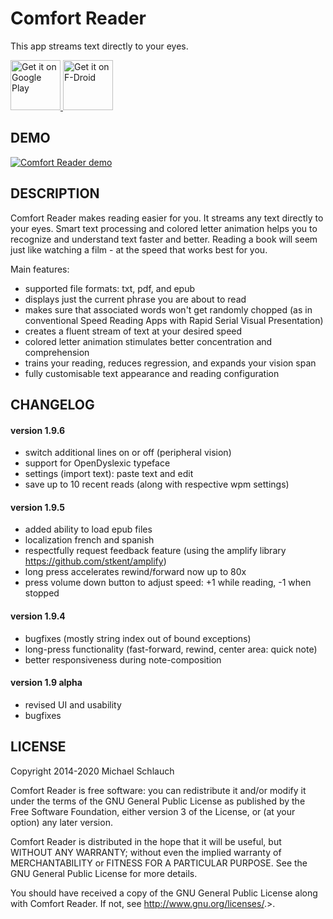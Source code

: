 # Comfort Reader

This app streams text directly to your eyes.

<a href="https://play.google.com/store/apps/details?id=com.mschlauch.comfortreader">
    <img src="https://play.google.com/intl/en_us/badges/static/images/badges/en_badge_web_generic.png"
    alt="Get it on Google Play"
    height="80">
</a>
<a href="https://f-droid.org/packages/com.mschlauch.comfortreader/">
    <img src="https://fdroid.gitlab.io/artwork/badge/get-it-on.png"
    alt="Get it on F-Droid"
    height="80">
</a>

## DEMO
[![Comfort Reader demo](https://img.youtube.com/vi/TrauLTAIgMM/1.jpg)](https://www.youtube.com/watch?v=TrauLTAIgMM)

## DESCRIPTION
Comfort Reader makes reading easier for you.
It streams any text directly to your eyes.
Smart text processing and colored letter animation helps you to recognize and understand text faster and better.
Reading a book will seem just like watching a film - at the speed that works best for you.

Main features:
- supported file formats: txt, pdf, and epub
- displays just the current phrase you are about to read
- makes sure that associated words won't get randomly chopped (as in conventional Speed Reading Apps with Rapid Serial Visual Presentation)
- creates a fluent stream of text at your desired speed
- colored letter animation stimulates better concentration and comprehension
- trains your reading, reduces regression, and expands your vision span
- fully customisable text appearance and reading configuration

## CHANGELOG

#### version 1.9.6
- switch additional lines on or off (peripheral vision)
- support for OpenDyslexic typeface
- settings (import text): paste text and edit
- save up to 10 recent reads (along with respective wpm settings)

#### version 1.9.5
- added ability to load epub files
- localization french and spanish
- respectfully request feedback feature (using the amplify library https://github.com/stkent/amplify)
- long press accelerates rewind/forward now up to 80x
- press volume down button to adjust speed: +1 while reading, -1 when stopped

#### version 1.9.4
- bugfixes (mostly string index out of bound exceptions)
- long-press functionality (fast-forward, rewind, center area: quick note)
- better responsiveness during note-composition

#### version 1.9 alpha
- revised UI and usability
- bugfixes


## LICENSE
Copyright 2014-2020 Michael Schlauch

Comfort Reader is free software: you can redistribute it and/or modify
it under the terms of the GNU General Public License as published by
the Free Software Foundation, either version 3 of the License, or
(at your option) any later version.

Comfort Reader is distributed in the hope that it will be useful,
but WITHOUT ANY WARRANTY; without even the implied warranty of
MERCHANTABILITY or FITNESS FOR A PARTICULAR PURPOSE.  See the
GNU General Public License for more details.

You should have received a copy of the GNU General Public License
along with Comfort Reader.  If not, see <http://www.gnu.org/licenses/>.>.
